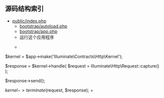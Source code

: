 ## 源码结构索引

- [public/index.php](public/index.php)
    + [bootstrap/autoload.php](bootstrap/autoload.php)
    + [bootstrap/app.php](bootstrap/app.php)
    + 运行这个应用程序
    + <pre>
$kernel = $app->make('Illuminate\Contracts\Http\Kernel');

$response = $kernel->handle(
    $request = Illuminate\Http\Request::capture()
);

$response->send();

$kernel->terminate($request, $response);
    + </pre>
        
